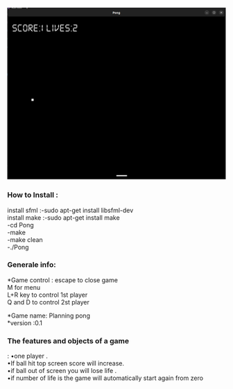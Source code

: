 <p align="center">
    <img src="https://github.com/amaraoussama94/Pong/blob/main/Game.png"  >  
</p>
<h3 align="left">How to Install : </h3>    

install sfml :-sudo apt-get install libsfml-dev</br>
install make :-sudo apt-get install  make</br>
              -cd Pong </br>
              -make</br>
              -make clean</br>
              -./Pong</br>
<h3 align="left">Generale info: </h3>    
*Game control :
escape to close  game</br>
M for menu </br>
L+R key to control 1st player</br>
Q and D to control 2st player </br>


*Game name: Planning pong</br>
*version :0.1</br>

<h3 align="left">The features and objects of a game </h3>  :  
                                    •one player .</br> 
                                    •If ball hit top screen score will increase.</br>
                                    •if ball out of  screen you will lose  life .</br>
                                    •if number of life  is the  game will automatically start again from zero </br>
                                    


